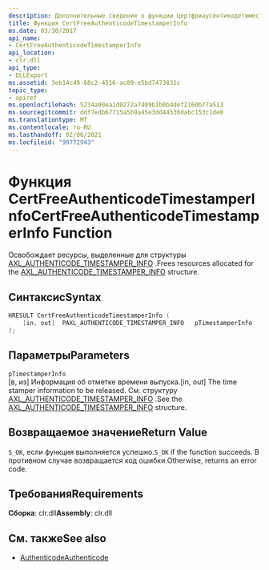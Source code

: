 ```yaml
---
description: Дополнительные сведения о функции Цертфриаусентикодетиместамперинфо
title: Функция CertFreeAuthenticodeTimestamperInfo
ms.date: 03/30/2017
api_name:
- CertFreeAuthenticodeTimestamperInfo
api_location:
- clr.dll
api_type:
- DLLExport
ms.assetid: 3eb14c49-68c2-4516-ac89-e5bd7473831c
topic_type:
- apiref
ms.openlocfilehash: 5234a90ea1d0272a7409b1b0b4def2160b77a513
ms.sourcegitcommit: ddf7edb67715a5b9a45e3dd44536dabc153c1de0
ms.translationtype: MT
ms.contentlocale: ru-RU
ms.lasthandoff: 02/06/2021
ms.locfileid: "99772943"
---
```

# <a name="certfreeauthenticodetimestamperinfo-function"></a><span data-ttu-id="b1200-103">Функция CertFreeAuthenticodeTimestamperInfo</span><span class="sxs-lookup"><span data-stu-id="b1200-103">CertFreeAuthenticodeTimestamperInfo Function</span></span>

<span data-ttu-id="b1200-104">Освобождает ресурсы, выделенные для структуры [AXL_AUTHENTICODE_TIMESTAMPER_INFO](axl-authenticode-timestamper-info-structure.md) .</span><span class="sxs-lookup"><span data-stu-id="b1200-104">Frees resources allocated for the [AXL_AUTHENTICODE_TIMESTAMPER_INFO](axl-authenticode-timestamper-info-structure.md) structure.</span></span>

## <a name="syntax"></a><span data-ttu-id="b1200-105">Синтаксис</span><span class="sxs-lookup"><span data-stu-id="b1200-105">Syntax</span></span>

```cpp
HRESULT CertFreeAuthenticodeTimestamperInfo (
    [in, out]  PAXL_AUTHENTICODE_TIMESTAMPER_INFO   pTimestamperInfo
);
```

## <a name="parameters"></a><span data-ttu-id="b1200-106">Параметры</span><span class="sxs-lookup"><span data-stu-id="b1200-106">Parameters</span></span>

 `pTimestamperInfo`\
 <span data-ttu-id="b1200-107">[в, из] Информация об отметке времени выпуска.</span><span class="sxs-lookup"><span data-stu-id="b1200-107">[in, out] The time stamper information to be released.</span></span> <span data-ttu-id="b1200-108">См. структуру [AXL_AUTHENTICODE_TIMESTAMPER_INFO](axl-authenticode-timestamper-info-structure.md) .</span><span class="sxs-lookup"><span data-stu-id="b1200-108">See the [AXL_AUTHENTICODE_TIMESTAMPER_INFO](axl-authenticode-timestamper-info-structure.md) structure.</span></span>

## <a name="return-value"></a><span data-ttu-id="b1200-109">Возвращаемое значение</span><span class="sxs-lookup"><span data-stu-id="b1200-109">Return Value</span></span>

 <span data-ttu-id="b1200-110">`S_OK`, если функция выполняется успешно.</span><span class="sxs-lookup"><span data-stu-id="b1200-110">`S_OK` if the function succeeds.</span></span> <span data-ttu-id="b1200-111">В противном случае возвращается код ошибки.</span><span class="sxs-lookup"><span data-stu-id="b1200-111">Otherwise, returns an error code.</span></span>

## <a name="requirements"></a><span data-ttu-id="b1200-112">Требования</span><span class="sxs-lookup"><span data-stu-id="b1200-112">Requirements</span></span>

<span data-ttu-id="b1200-113">**Сборка**: clr.dll</span><span class="sxs-lookup"><span data-stu-id="b1200-113">**Assembly**: clr.dll</span></span>

## <a name="see-also"></a><span data-ttu-id="b1200-114">См. также</span><span class="sxs-lookup"><span data-stu-id="b1200-114">See also</span></span>

- [<span data-ttu-id="b1200-115">Authenticode</span><span class="sxs-lookup"><span data-stu-id="b1200-115">Authenticode</span></span>](index.md)
